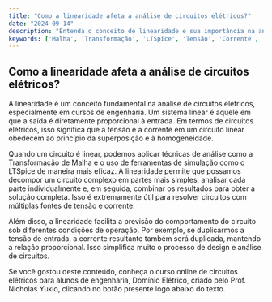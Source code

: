 ```yaml
---
title: "Como a linearidade afeta a análise de circuitos elétricos?"
date: "2024-09-14"
description: "Entenda o conceito de linearidade e sua importância na análise de circuitos elétricos."
keywords: ['Malha', 'Transformação', 'LTSpice', 'Tensão', 'Corrente', 'Linearidade', 'Resolvido']
---
```


## Como a linearidade afeta a análise de circuitos elétricos?

A linearidade é um conceito fundamental na análise de circuitos elétricos, especialmente em cursos de engenharia. Um sistema linear é aquele em que a saída é diretamente proporcional à entrada. Em termos de circuitos elétricos, isso significa que a tensão e a corrente em um circuito linear obedecem ao princípio da superposição e à homogeneidade.

Quando um circuito é linear, podemos aplicar técnicas de análise como a Transformação de Malha e o uso de ferramentas de simulação como o LTSpice de maneira mais eficaz. A linearidade permite que possamos decompor um circuito complexo em partes mais simples, analisar cada parte individualmente e, em seguida, combinar os resultados para obter a solução completa. Isso é extremamente útil para resolver circuitos com múltiplas fontes de tensão e corrente.

Além disso, a linearidade facilita a previsão do comportamento do circuito sob diferentes condições de operação. Por exemplo, se duplicarmos a tensão de entrada, a corrente resultante também será duplicada, mantendo a relação proporcional. Isso simplifica muito o processo de design e análise de circuitos.

Se você gostou deste conteúdo, conheça o curso online de circuitos elétricos para alunos de engenharia, Domínio Elétrico, criado pelo Prof. Nicholas Yukio, clicando no botão presente logo abaixo do texto.